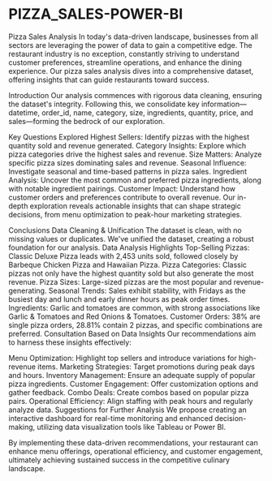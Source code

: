 # PIZZA_SALES-POWER-BI
Pizza Sales Analysis
In today's data-driven landscape, businesses from all sectors are leveraging the power of data to gain a competitive edge. The restaurant industry is no exception, constantly striving to understand customer preferences, streamline operations, and enhance the dining experience. Our pizza sales analysis dives into a comprehensive dataset, offering insights that can guide restaurants toward success.

Introduction
Our analysis commences with rigorous data cleaning, ensuring the dataset's integrity. Following this, we consolidate key information—datetime, order_id, name, category, size, ingredients, quantity, price, and sales—forming the bedrock of our exploration.

Key Questions Explored
Highest Sellers: Identify pizzas with the highest quantity sold and revenue generated.
Category Insights: Explore which pizza categories drive the highest sales and revenue.
Size Matters: Analyze specific pizza sizes dominating sales and revenue.
Seasonal Influence: Investigate seasonal and time-based patterns in pizza sales.
Ingredient Analysis: Uncover the most common and preferred pizza ingredients, along with notable ingredient pairings.
Customer Impact: Understand how customer orders and preferences contribute to overall revenue.
Our in-depth exploration reveals actionable insights that can shape strategic decisions, from menu optimization to peak-hour marketing strategies.

Conclusions
Data Cleaning & Unification
The dataset is clean, with no missing values or duplicates.
We've unified the dataset, creating a robust foundation for our analysis.
Data Analysis Highlights
Top-Selling Pizzas: Classic Deluxe Pizza leads with 2,453 units sold, followed closely by Barbeque Chicken Pizza and Hawaiian Pizza.
Pizza Categories: Classic pizzas not only have the highest quantity sold but also generate the most revenue.
Pizza Sizes: Large-sized pizzas are the most popular and revenue-generating.
Seasonal Trends: Sales exhibit stability, with Fridays as the busiest day and lunch and early dinner hours as peak order times.
Ingredients: Garlic and tomatoes are common, with strong associations like Garlic & Tomatoes and Red Onions & Tomatoes.
Customer Orders: 38% are single pizza orders, 28.81% contain 2 pizzas, and specific combinations are preferred.
Consultation Based on Data Insights
Our recommendations aim to harness these insights effectively:

Menu Optimization: Highlight top sellers and introduce variations for high-revenue items.
Marketing Strategies: Target promotions during peak days and hours.
Inventory Management: Ensure an adequate supply of popular pizza ingredients.
Customer Engagement: Offer customization options and gather feedback.
Combo Deals: Create combos based on popular pizza pairs.
Operational Efficiency: Align staffing with peak hours and regularly analyze data.
Suggestions for Further Analysis
We propose creating an interactive dashboard for real-time monitoring and enhanced decision-making, utilizing data visualization tools like Tableau or Power BI.

By implementing these data-driven recommendations, your restaurant can enhance menu offerings, operational efficiency, and customer engagement, ultimately achieving sustained success in the competitive culinary landscape.
